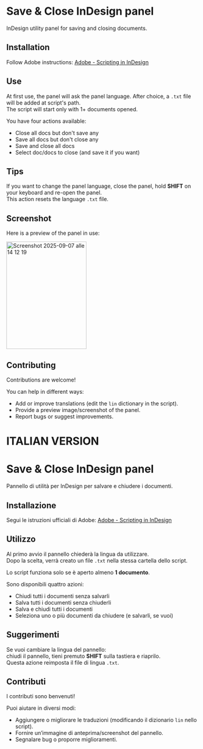 # Save & Close InDesign panel
InDesign utility panel for saving and closing documents.

## Installation
Follow Adobe instructions: [Adobe - Scripting in InDesign](https://helpx.adobe.com/indesign/using/scripting.html)

## Use
At first use, the panel will ask the panel language. After choice, a `.txt` file will be added at script's path.  
The script will start only with 1+ documents opened.  

You have four actions available:
* Close all docs but don't save any
* Save all docs but don't close any
* Save and close all docs
* Select doc/docs to close (and save it if you want)

## Tips
If you want to change the panel language, close the panel, hold **SHIFT** on your keyboard and re-open the panel.  
This action resets the language `.txt` file.

## Screenshot
Here is a preview of the panel in use:

<img width="210" height="281" alt="Screenshot 2025-09-07 alle 14 12 19" src="https://github.com/user-attachments/assets/dc15c071-4215-4ca9-aeb0-781a275da1b6" />


## Contributing
Contributions are welcome!  

You can help in different ways:
- Add or improve translations (edit the `lin` dictionary in the script).
- Provide a preview image/screenshot of the panel.
- Report bugs or suggest improvements.



# ITALIAN VERSION
# Save & Close InDesign panel
Pannello di utilità per InDesign per salvare e chiudere i documenti.

## Installazione
Segui le istruzioni ufficiali di Adobe: [Adobe - Scripting in InDesign](https://helpx.adobe.com/indesign/using/scripting.html)

## Utilizzo
Al primo avvio il pannello chiederà la lingua da utilizzare.  
Dopo la scelta, verrà creato un file `.txt` nella stessa cartella dello script.  

Lo script funziona solo se è aperto almeno **1 documento**.  

Sono disponibili quattro azioni:
* Chiudi tutti i documenti senza salvarli
* Salva tutti i documenti senza chiuderli
* Salva e chiudi tutti i documenti
* Seleziona uno o più documenti da chiudere (e salvarli, se vuoi)

## Suggerimenti
Se vuoi cambiare la lingua del pannello:  
chiudi il pannello, tieni premuto **SHIFT** sulla tastiera e riaprilo.  
Questa azione reimposta il file di lingua `.txt`.

## Contributi
I contributi sono benvenuti!  

Puoi aiutare in diversi modi:
- Aggiungere o migliorare le traduzioni (modificando il dizionario `lin` nello script).
- Fornire un’immagine di anteprima/screenshot del pannello.
- Segnalare bug o proporre miglioramenti.
